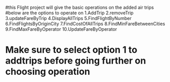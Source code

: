 #this Flight project will give the basic operations on the added air trips
#below are the options to operate on 
1.AddTrip
2.removeTrip
3.updateFareByTrip
4.DisplayAllTrips
5.FindFlightByNumber
6.FindFlightsByOriginCity
7.FindCostOfAllTrips
8.FindMinFareBetweenCities
9.FindMaxFareByOperator
10.UpdateFareByOperator

# Make sure to select option 1 to addtrips before going further on choosing operation
